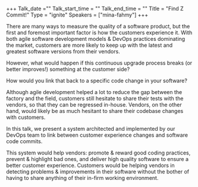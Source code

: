 +++ Talk_date =""  Talk_start_time = ""  Talk_end_time = "" Title = "Find Z Commit!" Type = "ignite" Speakers = ["mina-fahmy"] +++

There are many ways to measure the quality of a software product, but the first and foremost important factor is how the customers experience it. With both agile software development models & DevOps practices dominating the market, customers are more likely to keep up with the latest and greatest software versions from their vendors.

However, what would happen if this continuous upgrade process breaks (or better improves!) something at the customer side? 

How would you link that back to a specific code change in your software?

Although agile development helped a lot to reduce the gap between the factory and the field, customers still hesitate to share their tests with the vendors, so that they can be regressed in-house. Vendors, on the other hand, would likely be as much hesitant to share their codebase changes with customers.

In this talk, we present a system architected and implemented by our DevOps team to link between customer experience changes and software code commits.

This system would help vendors: promote & reward good coding practices, prevent & highlight bad ones, and deliver high quality software to ensure a better customer experience. Customers would be helping vendors in detecting problems & improvements in their software without the bother of having to share anything of their in-firm working environment.